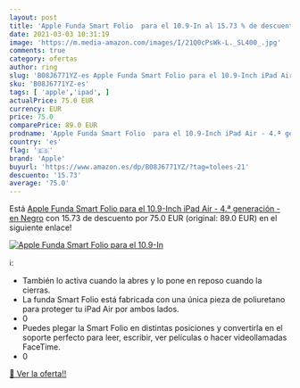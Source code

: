 ```yaml
---
layout: post
title: 'Apple Funda Smart Folio  para el 10.9-In al 15.73 % de descuento'
date: 2021-03-03 10:31:19
image: 'https://m.media-amazon.com/images/I/21Q0cPsWk-L._SL400_.jpg'
comments: true
category: ofertas
author: ring
slug: 'B08J6771YZ-es Apple Funda Smart Folio para el 10.9-Inch iPad Air - 4.ª...'
sku: 'B08J6771YZ-es'
tags: [ 'apple','ipad', ]
actualPrice: 75.0 EUR
currency: EUR
price: 75.0
comparePrice: 89.0 EUR
prodname: 'Apple Funda Smart Folio  para el 10.9-Inch iPad Air - 4.ª generación  - en Negro'
country: 'es'
flag: '🇪🇸'
brand: 'Apple'
buyurl: 'https://www.amazon.es/dp/B08J6771YZ/?tag=tolees-21'
descuento: '15.73'
average: '75.0'
---
```


Está [Apple Funda Smart Folio  para el 10.9-Inch iPad Air - 4.ª generación  - en Negro](https://www.amazon.es/dp/B08J6771YZ/?tag=tolees-21) con 15.73 de descuento por 75.0 EUR (original: 89.0 EUR) en el siguiente enlace!

[![Apple Funda Smart Folio  para el 10.9-In](https://m.media-amazon.com/images/I/21Q0cPsWk-L._SL400_.jpg)](https://www.amazon.es/dp/B08J6771YZ/?tag=tolees-21)

ℹ️:

- También lo activa cuando la abres y lo pone en reposo cuando la cierras.
- La funda Smart Folio está fabricada con una única pieza de poliuretano para proteger tu iPad Air por ambos lados.
- 0
- Puedes plegar la Smart Folio en distintas posiciones y convertirla en el soporte perfecto para leer, escribir, ver películas o hacer videollamadas FaceTime.
- 0

[🛒 Ver la oferta!!](https://www.amazon.es/dp/B08J6771YZ/?tag=tolees-21)

